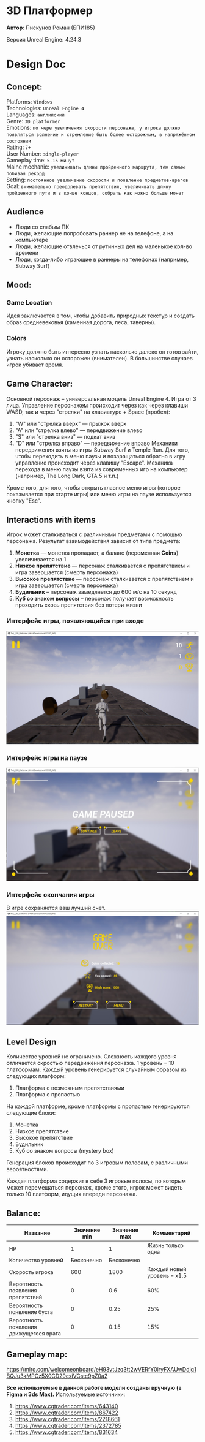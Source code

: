 # 3D Платформер

**Автор**: Пискунов Роман (БПИ185)

Версия Unreal Engine: 4.24.3


# Design Doc

## Concept:

Platforms: `Windows`  
Technologies: `Unreal Engine 4`  
Languages:  `английский`  
Genre: `3D platformer`  
Emotions: `по мере увеличения скорости персонажа, у игрока должно появляться волнение и стремление быть более осторожным, в напряжённом состоянии`  
Rating:  `7+`  
User Number: `single-player`  
Gameplay time: `5-15 минут`  
Maine mechanic: `увеличивать длины пройденного маршрута, тем самым побивая рекорд`  
Setting:  `постоянное увеличение скорости и появление предметов-врагов`  
Goal: `внимательно преодолевать препятствия, увеличивать длину пройденного пути и в конце концов, собрать как можно больше монет`  

## Audience
- Люди со слабым ПК
- Люди, желающие попробовать раннер не на телефоне, а на компьютере
- Люди, желающие отвлечься от рутинных дел на маленькое кол-во времени
- Люди, когда-либо играющие в раннеры на телефонах (например, Subway Surf)

## Mood: 
### Game Location  
Идея заключается в том, чтобы добавить природных текстур и создать образ средневековья (каменная дорога, леса, таверны).

### Colors  
Игроку должно быть интересно узнать насколько далеко он готов зайти, узнать насколько он осторожен (внимателен). В большинстве случаев игрок убивает время.

## Game Character:

Основной персонаж – универсальная модель Unreal Engine 4. Игра от 3 лица.
Управление персонажем происходит через как через клавиши WASD, так и через "стрелки" на клавиатуре + Space (пробел):
1. "W" или "стрелка вверх" — прыжок вверх
2. "A" или "стрелка влево" — передвижение влево
3. "S" или "стрелка вниз" — подкат вниз
4. "D" или "стрелка вправо" — передвижение вправо
Механики передвижения взяты из игры Subway Surf и Temple Run.
Для того, чтобы переходить в меню паузы и возаращаться обратно в игру управление происходит через клавишу "Escape".
Механика перехода в меню паузы взята из современных игр на компьютер (например, The Long Dark, GTA 5 и т.п.) 

Кроме того, для того, чтобы открыть главное меню игры (которое показывается при старте игры) или меню игры на паузе используется кнопку "Esc".  

## Interactions with items

Игрок может сталкиваться с различными предметами с помощью персонажа.
Результат взаимодействия зависит от типа предмета:
1. **Монетка** — монетка пропадает, а баланс (переменная **Coins**) увеличивается на 1
2. **Низкое препятствие** — персонаж сталкивается с препятствием и игра завершается (смерть персонажа)
3. **Высокое препятствие** — персонаж сталкивается с препятствием и игра завершается (смерть персонажа)
4. **Будильник** – персонаж замедляется до 600 м/с на 10 секунд
5. **Куб со знаком вопросы** – персонаж получает возможность проходить сковь препятствия без потери жизни

### Интерфейс игры, появляющийся при входе  

![Окно](https://github.com/inmovery/3D_Platformer/blob/main/Images/StartGame.jpg)

### Интерфейс игры на паузе

![Окно](https://github.com/inmovery/3D_Platformer/blob/main/Images/Paused.jpg)

### Интерфейс окончания игры

В игре сохраняется ваш лучший счет.  
![Окно](https://github.com/inmovery/3D_Platformer/blob/main/Images/GameOver.jpg)

## Level Design

Количестве уровней не ограничено. Сложность каждого уровня отличается скростью передвижения персонажа. 1 уровень = 10 платформам.
Каждый уровень генерируется случайным образом из следующих платформ:
1. Платформа с возможным препятствиями
2. Платформа с пропастью

На каждой платформе, кроме платформы с пропастью генерируются следующие блоки:
1. Монетка
2. Низкое препятствие
3. Высокое препятствие
4. Будильник
5. Куб со знаком вопросы (mystery box)

Генерация блоков происходит по 3 игровым полосам, с различными вероятностями.

Каждая платформа содержит в себе 3 игровые полосы, по которым может перемещаться персонаж, кроме этого, игрок может видеть только 10 платформ, идущих впереди персонажа.

## Balance:

Название| Значение min | Значение max | Комментарий
--------|--------------|--------------|-------------
HP| 1 | 1 | Жизнь только одна   
Количество уровней | Бесконечно | Бесконечно |
Скорость игрока| 600 | 1800 | Каждый новый уровень = x1.5
Вероятность появления препятствий | 0 | 0.6 | 60%
Вероятность появление буста | 0 | 0.25 | 25%
Вероятность появления движущегося врага | 0 | 0.15 | 15%

## Gameplay map:  

https://miro.com/welcomeonboard/eH93vtJzq3tt2wVERfY0iryFXAUwDdjq1BQJu3kMPCz5X0CD29cxiVCstc9pZ0a2

**Все используемые в данной работе модели созданы вручную (в Figma и 3ds Max).**
Используемые источники:
1. https://www.cgtrader.com/items/643140
2. https://www.cgtrader.com/items/867422
3. https://www.cgtrader.com/items/2218661
4. https://www.cgtrader.com/items/2372785
5. https://www.cgtrader.com/items/831634
